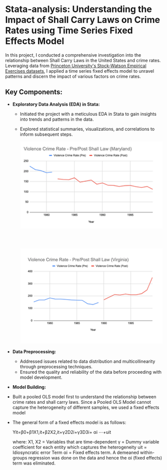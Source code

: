 # Stata-analysis: Understanding the Impact of Shall Carry Laws on Crime Rates using Time Series Fixed Effects Model

In this project, I conducted a comprehensive investigation into the relationship between Shall Carry Laws in the United States and crime rates. Leveraging data from [Princeton University's Stock-Watson Empirical Exercises datasets](https://www.princeton.edu/~mwatson/Stock-Watson_3u/Students/Stock-Watson-EmpiricalExercises-DataSets.htm), I applied a time series fixed effects model to unravel patterns and discern the impact of various factors on crime rates.

## Key Components:

- **Exploratory Data Analysis (EDA) in Stata:**
  - Initiated the project with a meticulous EDA in Stata to gain insights into trends and patterns in the data.
  - Explored statistical summaries, visualizations, and correlations to inform subsequent steps.

    ![Train accuracy before applying SMOTE](./stata1_re.PNG)

    <br><br> <!-- Adding line breaks for spacing -->

    ![Train accuracy before applying SMOTE](./stata2_re.PNG)

- **Data Preprocessing:**
  - Addressed issues related to data distribution and multicollinearity through preprocessing techniques.
  - Ensured the quality and reliability of the data before proceeding with model development.

- **Model Building:**
- Built a pooled OLS model first to understand the relationship between crime rates and shall carry laws. Since a Pooled OLS Model cannot capture the heterogeneity of different samples, we used a fixed effects model

- The general form of a fixed effects model is as follows:

   Yit=β0+β1X1,it+β2X2,it+γ2D2i+γ3D3i+ αi ⋯+uit

   where:
   X1, X2 = Variables that are time-dependent
   γ = Dummy variable coefficient for each entity which captures the heterogeneity
   uit  = Idiosyncratic error Term
   αi  = Fixed effects term.
   A demeaned within-groups regression was done on the data and hence the αi (fixed effects) term was eliminated.

